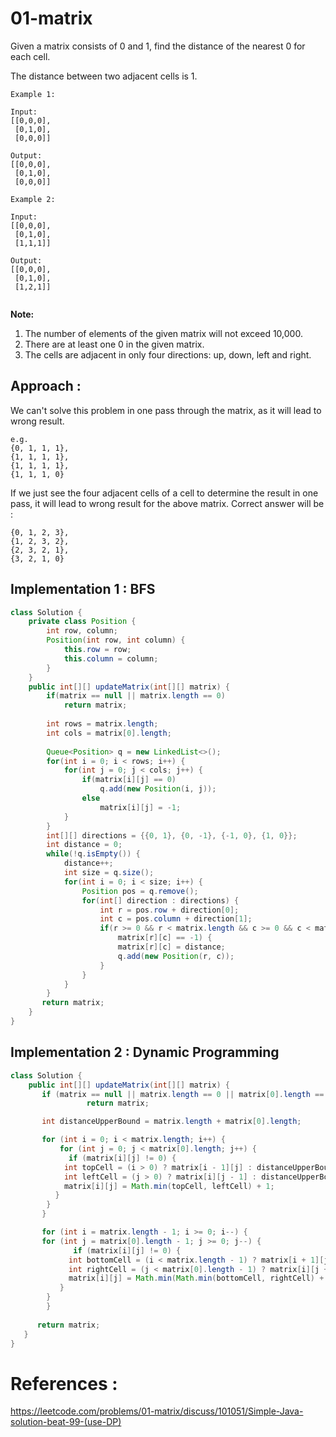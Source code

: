 # 01-matrix
Given a matrix consists of 0 and 1, find the distance of the nearest 0 for each cell.

The distance between two adjacent cells is 1.
```
Example 1:

Input:
[[0,0,0],
 [0,1,0],
 [0,0,0]]

Output:
[[0,0,0],
 [0,1,0],
 [0,0,0]]
 
Example 2:

Input:
[[0,0,0],
 [0,1,0],
 [1,1,1]]

Output:
[[0,0,0],
 [0,1,0],
 [1,2,1]]
 
```
**Note:**

1. The number of elements of the given matrix will not exceed 10,000.
2. There are at least one 0 in the given matrix.
3. The cells are adjacent in only four directions: up, down, left and right.

## Approach :
We can't solve this problem in one pass through the matrix, as it will lead to wrong result.
```
e.g. 
{0, 1, 1, 1},
{1, 1, 1, 1},
{1, 1, 1, 1},
{1, 1, 1, 0}
```
If we just see the four adjacent cells of a cell to determine the result in one pass, it will lead to wrong result for the above matrix. Correct answer will be :
```
{0, 1, 2, 3},
{1, 2, 3, 2},
{2, 3, 2, 1},
{3, 2, 1, 0}
```

## Implementation 1 : BFS
```java
class Solution {
    private class Position {
        int row, column;
        Position(int row, int column) {
            this.row = row;
            this.column = column;
        }
    }
    public int[][] updateMatrix(int[][] matrix) {
        if(matrix == null || matrix.length == 0)
            return matrix;
        
        int rows = matrix.length;
        int cols = matrix[0].length;
        
        Queue<Position> q = new LinkedList<>();
        for(int i = 0; i < rows; i++) {
            for(int j = 0; j < cols; j++) {
                if(matrix[i][j] == 0)
                    q.add(new Position(i, j));
                else
                    matrix[i][j] = -1;
            }
        }
        int[][] directions = {{0, 1}, {0, -1}, {-1, 0}, {1, 0}};
        int distance = 0;
        while(!q.isEmpty()) {
            distance++;
            int size = q.size();
            for(int i = 0; i < size; i++) {
                Position pos = q.remove();
                for(int[] direction : directions) {
                    int r = pos.row + direction[0];
                    int c = pos.column + direction[1];
                    if(r >= 0 && r < matrix.length && c >= 0 && c < matrix[0].length && 
                        matrix[r][c] == -1) {
                        matrix[r][c] = distance;
                        q.add(new Position(r, c));
                    }
                }
            }
        }
       return matrix; 
    }
}
```
## Implementation 2 : Dynamic Programming

```java
class Solution {
    public int[][] updateMatrix(int[][] matrix) {
       if (matrix == null || matrix.length == 0 || matrix[0].length == 0)
			     return matrix;

       int distanceUpperBound = matrix.length + matrix[0].length;

       for (int i = 0; i < matrix.length; i++) {
           for (int j = 0; j < matrix[0].length; j++) {
	         if (matrix[i][j] != 0) {
			int topCell = (i > 0) ? matrix[i - 1][j] : distanceUpperBound;
			int leftCell = (j > 0) ? matrix[i][j - 1] : distanceUpperBound;
			matrix[i][j] = Math.min(topCell, leftCell) + 1;
		  }
	    }
       }

       for (int i = matrix.length - 1; i >= 0; i--) {
	   for (int j = matrix[0].length - 1; j >= 0; j--) {
	          if (matrix[i][j] != 0) {
			 int bottomCell = (i < matrix.length - 1) ? matrix[i + 1][j] : distanceUpperBound;
			 int rightCell = (j < matrix[0].length - 1) ? matrix[i][j + 1] : distanceUpperBound;
			 matrix[i][j] = Math.min(Math.min(bottomCell, rightCell) + 1, matrix[i][j]);
		   }
	    }
        }
      
      return matrix;
   }
}
```


# References :
https://leetcode.com/problems/01-matrix/discuss/101051/Simple-Java-solution-beat-99-(use-DP)
